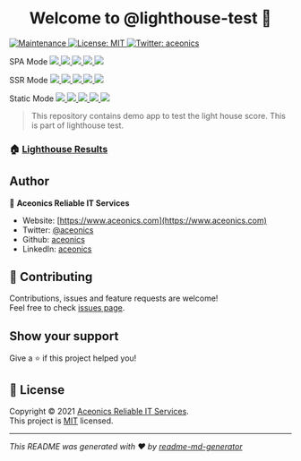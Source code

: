 <h1 align="center">Welcome to @lighthouse-test 👋</h1>
<p>
  <a href="https://github.com/lighthouse-test/sveltekit/graphs/commit-activity" target="_blank">
    <img alt="Maintenance" src="https://img.shields.io/badge/Maintained%3F-yes-green.svg" />
  </a>
  <a href="https://github.com/lighthouse-test/sveltekit/blob/main/LICENSE" target="_blank">
    <img alt="License: MIT" src="https://img.shields.io/github/license/@lighthouse-test/sveltekit" />
  </a>
  <a href="https://twitter.com/aceonics" target="_blank">
    <img alt="Twitter: aceonics" src="https://img.shields.io/twitter/follow/aceonics.svg?style=social" />
  </a>
</p>

<p>
  SPA Mode
  <a href="https://lighthouse-test.github.io/sveltekit/spa/_lighthouse/_.report.html">
    <img src="https://lighthouse-test.github.io/sveltekit/spa/_lighthouse/_.performance.svg" />
    <img src="https://lighthouse-test.github.io/sveltekit/spa/_lighthouse/_.accessibility.svg" />
    <img src="https://lighthouse-test.github.io/sveltekit/spa/_lighthouse/_.best-practices.svg" />
    <img src="https://lighthouse-test.github.io/sveltekit/spa/_lighthouse/_.seo.svg" />
    <img src="https://lighthouse-test.github.io/sveltekit/spa/_lighthouse/_.pwa.svg" />
  </a>
</p>

<p>
  SSR Mode
  <a href="https://lighthouse-test.github.io/sveltekit/ssr/_lighthouse/_.report.html">
    <img src="https://lighthouse-test.github.io/sveltekit/ssr/_lighthouse/_.performance.svg" />
    <img src="https://lighthouse-test.github.io/sveltekit/ssr/_lighthouse/_.accessibility.svg" />
    <img src="https://lighthouse-test.github.io/sveltekit/ssr/_lighthouse/_.best-practices.svg" />
    <img src="https://lighthouse-test.github.io/sveltekit/ssr/_lighthouse/_.seo.svg" />
    <img src="https://lighthouse-test.github.io/sveltekit/ssr/_lighthouse/_.pwa.svg" />
  </a>
</p>

<p>
  Static Mode
  <a href="https://lighthouse-test.github.io/sveltekit/static/_lighthouse/_.report.html">
    <img src="https://lighthouse-test.github.io/sveltekit/static/_lighthouse/_.performance.svg" />
    <img src="https://lighthouse-test.github.io/sveltekit/static/_lighthouse/_.accessibility.svg" />
    <img src="https://lighthouse-test.github.io/sveltekit/static/_lighthouse/_.best-practices.svg" />
    <img src="https://lighthouse-test.github.io/sveltekit/static/_lighthouse/_.seo.svg" />
    <img src="https://lighthouse-test.github.io/sveltekit/static/_lighthouse/_.pwa.svg" />
  </a>
</p>

> This repository contains demo app to test the light house score. This is part of lighthouse test.

### 🏠 [Lighthouse Results](https://lighthouse-test.github.io)

## Author

👤 **Aceonics Reliable IT Services**

- Website: [https://www.aceonics.com](https://www.aceonics.com)
- Twitter: [@aceonics](https://twitter.com/aceonics)
- Github: [aceonics](https://github.com/aceonics)
- LinkedIn: [aceonics](https://linkedin.com/company/aceonics)

## 🤝 Contributing

Contributions, issues and feature requests are welcome!<br />Feel free to check [issues page](https://github.com/lighthouse-test/lighthouse.github.io/issues).

## Show your support

Give a ⭐️ if this project helped you!

## 📝 License

Copyright © 2021 [Aceonics Reliable IT Services](https://www.aceonics.com).<br />
This project is [MIT](https://github.com/lighthouse-test/sveltekit/blob/master/LICENSE) licensed.

---

_This README was generated with ❤️ by [readme-md-generator](https://github.com/kefranabg/readme-md-generator)_
